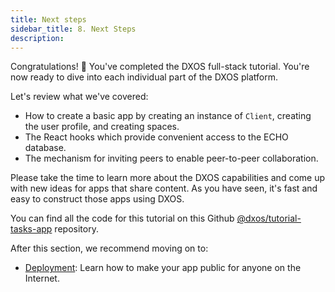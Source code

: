 ```yaml
---
title: Next steps
sidebar_title: 8. Next Steps
description:
---
```


Congratulations! 🎉 You've completed the DXOS full-stack tutorial.
You're now ready to dive into each individual part of the DXOS platform.

Let's review what we've covered:

- How to create a basic app by creating an instance of `Client`, creating the user profile, and creating spaces.
- The React hooks which provide convenient access to the ECHO database.
- The mechanism for inviting peers to enable peer-to-peer collaboration.

Please take the time to learn more about the DXOS capabilities and come up with new ideas for apps that share content. As you have seen, it's fast and easy to construct those apps using DXOS.

You can find all the code for this tutorial on this Github [@dxos/tutorial-tasks-app](https://github.com/dxos/tutorial-tasks-app) repository.

After this section, we recommend moving on to:

- [Deployment](../publishing/configuration): Learn how to make your app public for anyone on the Internet.
